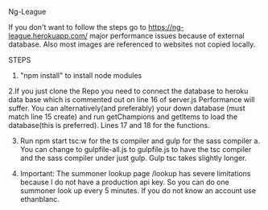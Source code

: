 Ng-League

If you don't want to follow the steps go to https://ng-league.herokuapp.com/ major performance issues because of external database. Also most images are referenced to websites not copied locally.

STEPS

1. "npm install" to install node modules

2.If you just clone the Repo you need to connect the database to  heroku data base which is commented out on line 16 of server.js Performance will suffer. You can alternatively(and preferably) your down database (must match line 15 create) and run getChampions and getItems to load the database(this is preferred). Lines 17 and 18 for the functions.
 
3. Run npm start tsc:w for the ts compiler and gulp for the sass compiler
    a. You can change to gulpfile-all.js to gulpfile.js to have the tsc compiler and the sass compiler under just gulp. Gulp tsc takes slightly longer.

4. Important: The summoner lookup page /lookup has severe limitations because I do not have a production api key. So you can do one summoner look up every 5 minutes. If you do not know an account use ethanblanc.

